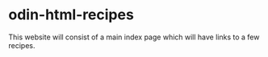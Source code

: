 # odin-html-recipes

This website will consist of a main index page which will have links to a few recipes. 